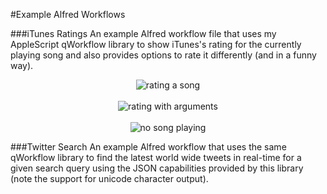 #Example Alfred Workflows
 
###iTunes Ratings
An example Alfred workflow file that uses my AppleScript qWorkflow library to show iTunes's rating for the currently playing song and also provides options to rate it differently (and in a funny way).

<p align="center">

<img src="https://raw.github.com/qlassiqa/alfred-workflow/master/example%20workflows/screenshot.jpg" alt="rating a song"/>
<br/><br/>
<img src="https://raw.github.com/qlassiqa/alfred-workflow/master/example%20workflows/screenshot2.jpg" alt="rating with arguments"/>
<br/><br/>
<img src="https://raw.github.com/qlassiqa/alfred-workflow/master/example%20workflows/screenshot3.jpg" alt="no song playing"/>

</p>


###Twitter Search
An example Alfred workflow that uses the same qWorkflow library to find the latest world wide tweets in real-time for a given search query using the JSON capabilities provided by this library (note the support for unicode character output).

<p align="center">
	

	
</p>